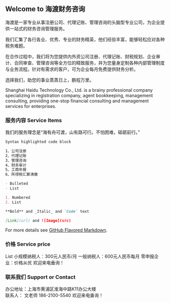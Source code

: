 ## Welcome to 海渡财务咨询

海渡是一家专业从事注册公司、代理记账、管理咨询的头脑型专业公司，为企业提供一站式的财务咨询管理服务。

我们汇集了各行各业、优秀、专业的财务精英，他们经验丰富，能够轻松应对各种税务难题。

在合作过程中，我们将为您提供内外资公司注册、代理记账、财税规划、企业审计、合同审查、管理咨询等全方位的精致服务，并为您量身定制各种内部管理制度与业务流程。针对有需求的客户，可为企业每月免费提供财务分析。

选择我们，助您的事业蒸蒸日上，鹏程万里。



Shanghai Haidu Technology Co., Ltd. is a brainy professional company specializing in registration company, agent bookkeeping, management consulting, providing one-stop financial consulting and management services for enterprises.

### 服务内容 Service Items

我们的服务理念是“海有舟可渡，山有路可行。不怕困难，砥砺前行。”

```markdown
Syntax highlighted code block

1、公司注册
2、代理记账
3、管理咨询
4、财务审计
5、工商年报
6、所得税汇算清缴

- Bulleted
- List

1. Numbered
2. List

**Bold** and _Italic_ and `Code` text

[Link](url) and ![Image](src)
```

For more details see [GitHub Flavored Markdown](https://guides.github.com/features/mastering-markdown/).

### 价格 Service price
List
 小规模纳税人：300元人民币/月
 一般纳税人：600元人民币每月
 零申报企业：价格从优
 欢迎来电垂询！


### 联系我们  Support or Contact  

办公地址：上海市黄浦区淮海中路K11办公大楼     
联系人： 文老师   186-2100-5540
欢迎来电垂询！
